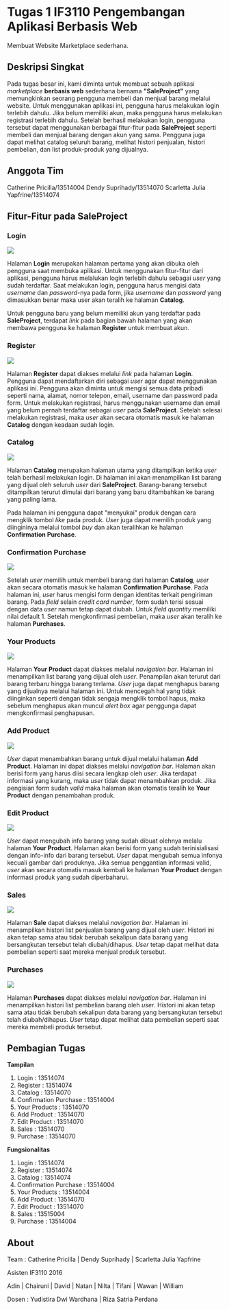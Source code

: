 # Tugas 1 IF3110 Pengembangan Aplikasi Berbasis Web

Membuat Website Marketplace sederhana.

## Deskripsi Singkat

Pada tugas besar ini, kami diminta untuk membuat sebuah aplikasi *marketplace* **berbasis web** sederhana bernama **"SaleProject"** yang memungkinkan seorang pengguna membeli dan menjual barang melalui website. Untuk menggunakan aplikasi ini, pengguna harus melakukan login terlebih dahulu. Jika belum memiliki akun, maka pengguna harus melakukan registrasi terlebih dahulu. Setelah berhasil melakukan login, pengguna tersebut dapat menggunakan berbagai fitur-fitur pada **SaleProject** seperti membeli dan menjual barang dengan akun yang sama. Pengguna juga dapat melihat catalog seluruh barang, melihat histori penjualan, histori pembelian, dan list produk-produk yang dijualnya.

## Anggota Tim

Catherine Pricilla/13514004
Dendy Suprihady/13514070
Scarletta Julia Yapfrine/13514074

## Fitur-Fitur pada SaleProject

### Login

![](mocks/login.jpg)

Halaman **Login** merupakan halaman pertama yang akan dibuka oleh pengguna saat membuka aplikasi. Untuk menggunakan fitur-fitur dari aplikasi, pengguna harus melalukan login terlebih dahulu sebagai *user* yang sudah terdaftar. Saat melakukan login, pengguna harus mengisi data *username* dan *password*-nya pada form, jika *username* dan *password* yang dimasukkan benar maka user akan teralih ke halaman **Catalog**.

Untuk pengguna baru yang belum memiliki akun yang terdaftar pada **SaleProject**, terdapat *link* pada bagian bawah halaman yang akan membawa pengguna ke halaman **Register** untuk membuat akun.

### Register

![](mocks/register.jpg)

Halaman **Register** dapat diakses melalui *link* pada halaman **Login**. Pengguna dapat mendaftarkan diri sebagai *user* agar dapat menggunakan aplikasi ini. Pengguna akan diminta untuk mengisi semua data pribadi seperti nama, alamat, nomor telepon, email, username dan password pada form. Untuk melakukan registrasi, harus menggunakan username dan email yang belum pernah terdaftar sebagai *user* pada **SaleProject**. Setelah selesai melakukan registrasi, maka *user* akan secara otomatis masuk ke halaman **Catalog** dengan keadaan sudah login.

### Catalog

![](mocks/catalog.jpg)

Halaman **Catalog** merupakan halaman utama yang ditampilkan ketika *user* telah berhasil melakukan login. Di halaman ini akan menampilkan list barang yang dijual oleh seluruh *user* dari **SaleProject**. Barang-barang tersebut ditampilkan terurut dimulai dari barang yang baru ditambahkan ke barang yang paling lama.

Pada halaman ini pengguna dapat "menyukai" produk dengan cara mengklik tombol *like* pada produk. *User* juga dapat memilih produk yang diingininya melalui tombol *buy* dan akan teralihkan ke halaman **Confirmation Purchase**.

### Confirmation Purchase

![](mocks/confirmation_purchase.jpg)

Setelah *user* memilih untuk membeli barang dari halaman **Catalog**, *user* akan secara otomatis masuk ke halaman **Confirmation Purchase**. Pada halaman ini, *user* harus mengisi form dengan identitas terkait pengiriman barang. Pada *field* selain *credit card number*, form sudah terisi sesuai dengan data *user* namun tetap dapat diubah. Untuk *field quantity* memiliki nilai default 1. Setelah mengkonfirmasi pembelian, maka *user* akan teralih ke halaman **Purchases**.

### Your Products

![](mocks/your_products.jpg)

Halaman **Your Product** dapat diakses melalui *navigation bar*. Halaman ini menampilkan list barang yang dijual oleh *user*. Penampilan akan terurut dari barang terbaru hingga barang terlama. *User* juga dapat menghapus barang yang dijualnya melalui halaman ini. Untuk mencegah hal yang tidak diinginkan seperti dengan tidak sengaja mengklik tombol hapus, maka sebelum menghapus akan muncul *alert box* agar penggunga dapat mengkonfirmasi penghapusan.

### Add Product

![](mocks/add_product.jpg)

*User* dapat menambahkan barang untuk dijual melalui halaman **Add Product**. Halaman ini dapat diakses melalui *navigation bar*. Halaman akan berisi form yang harus diisi secara lengkap oleh *user*. Jika terdapat informasi yang kurang, maka *user* tidak dapat menambahkan produk. Jika pengisian form sudah *valid* maka halaman akan otomatis teralih ke **Your Product** dengan penambahan produk. 

### Edit Product

![](mocks/edit_product.jpg)

*User* dapat mengubah info barang yang sudah dibuat olehnya melalu halaman **Your Product**. Halaman akan berisi form yang sudah terinisialisasi dengan info-info dari barang tersebut. *User* dapat mengubah semua infonya kecuali gambar dari produknya. Jika semua penggantian informasi valid, *user* akan secara otomatis masuk kembali ke halaman **Your Product** dengan informasi produk yang sudah diperbaharui. 

### Sales

![](mocks/sales.jpg)

Halaman **Sale** dapat diakses melalui *navigation bar*. Halaman ini menampilkan histori list penjualan barang yang dijual oleh *user*. Histori ini akan tetap sama atau tidak berubah sekalipun data barang yang bersangkutan tersebut telah diubah/dihapus. *User* tetap dapat melihat data pembelian seperti saat mereka menjual produk tersebut.

### Purchases

![](mocks/purchases.jpg)

Halaman **Purchases** dapat diakses melalui *navigation bar*. Halaman ini menampilkan histori list pembelian barang oleh *user*. Histori ini akan tetap sama atau tidak berubah sekalipun data barang yang bersangkutan tersebut telah diubah/dihapus. *User* tetap dapat melihat data pembelian seperti saat mereka membeli produk tersebut.

## Pembagian Tugas

**Tampilan**
1. Login : 13514074
2. Register : 13514074
3. Catalog : 13514070
4. Confirmation Purchase : 13514004
5. Your Products : 13514070
6. Add Product : 13514070
7. Edit Product : 13514070
8. Sales : 13514070
9. Purchase : 13514070

**Fungsionalitas**
1. Login : 13514074
2. Register : 13514074
3. Catalog : 13514074
4. Confirmation Purchase : 13514004
5. Your Products : 13514004
6. Add Product : 13514070
7. Edit Product : 13514070
8. Sales : 13515004
9. Purchase : 13514004

## About

Team : Catherine Pricilla | Dendy Suprihady | Scarletta Julia Yapfrine

Asisten IF3110 2016

Adin | Chairuni | David | Natan | Nilta | Tifani | Wawan | William

Dosen : Yudistira Dwi Wardhana | Riza Satria Perdana
